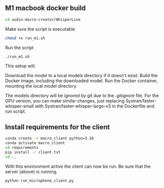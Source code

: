## M1 macbook docker build

```bash
cd audio-macro-creator/WhisperLive
```

Make sure the script is executable
```bash
chmod +x run_m1.sh
```

Run the script
```bash
./run_m1.sh
```

This setup will:

Download the model to a local models directory if it doesn't exist.
Build the Docker image, including the downloaded model.
Run the Docker container, mounting the local model directory.

The models directory will be ignored by git due to the .gitignore file.
For the GPU version, you can make similar changes, just replacing Systran/faster-whisper-small with Systran/faster-whisper-large-v3 in the Dockerfile and run script.

## Install requirements for the client

```bash
conda create -n macro_client python=3.10
conda activate macro_client
cd requirements
pip install -r client.txt
cd ..
```

With this environment active the client can now be run. Be sure that the server (above) is running. 
```bash
python run_microphone_client.py
```
